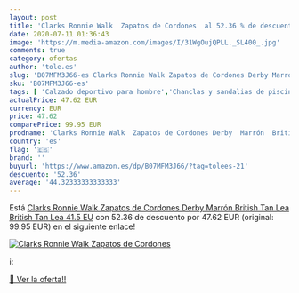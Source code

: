```yaml
---
layout: post
title: 'Clarks Ronnie Walk  Zapatos de Cordones  al 52.36 % de descuento'
date: 2020-07-11 01:36:43
image: 'https://m.media-amazon.com/images/I/31WgOujQPLL._SL400_.jpg'
comments: true
category: ofertas
author: 'tole.es'
slug: 'B07MFM3J66-es Clarks Ronnie Walk Zapatos de Cordones Derby Marrón...'
sku: 'B07MFM3J66-es'
tags: [ 'Calzado deportivo para hombre','Chanclas y sandalias de piscina para hombre','Sandalias de vestir para hombre','Zapatillas y calzado deportivo para hombre','Zapatos','Zapatos para hombre','Zapatos y complementos','zapatos', ]
actualPrice: 47.62 EUR
currency: EUR
price: 47.62
comparePrice: 99.95 EUR
prodname: 'Clarks Ronnie Walk  Zapatos de Cordones Derby  Marrón  British Tan Lea British Tan Lea   41.5 EU'
country: 'es'
flag: '🇪🇸'
brand: ''
buyurl: 'https://www.amazon.es/dp/B07MFM3J66/?tag=tolees-21'
descuento: '52.36'
average: '44.32333333333333'
---
```


Está [Clarks Ronnie Walk  Zapatos de Cordones Derby  Marrón  British Tan Lea British Tan Lea   41.5 EU](https://www.amazon.es/dp/B07MFM3J66/?tag=tolees-21) con 52.36 de descuento por 47.62 EUR (original: 99.95 EUR) en el siguiente enlace!

[![Clarks Ronnie Walk  Zapatos de Cordones ](https://m.media-amazon.com/images/I/31WgOujQPLL._SL400_.jpg)](https://www.amazon.es/dp/B07MFM3J66/?tag=tolees-21)

ℹ️:


[🛒 Ver la oferta!!](https://www.amazon.es/dp/B07MFM3J66/?tag=tolees-21)
